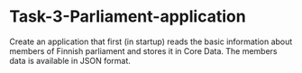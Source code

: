 # Task-3-Parliament-application
Create an application that first (in startup) reads the basic information about members of Finnish parliament and stores it in Core Data. The members data is available in JSON format.

